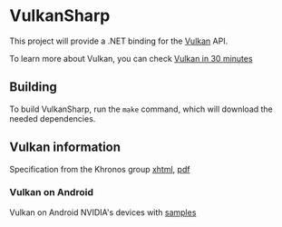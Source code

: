 # VulkanSharp

This project will provide a .NET binding for the
[Vulkan](https://www.khronos.org/vulkan/) API.

To learn more about Vulkan, you can check [Vulkan in 30
minutes](https://renderdoc.org/vulkan-in-30-minutes.html)

## Building

To build VulkanSharp, run the `make` command, which will download
the needed dependencies.

## Vulkan information

Specification from the Khronos group
[xhtml](https://www.khronos.org/registry/vulkan/specs/1.0/xhtml/vkspec.html),
[pdf](https://www.khronos.org/registry/vulkan/specs/1.0/pdf/vkspec.pdf)

### Vulkan on Android

Vulkan on Android NVIDIA's devices with
[samples](https://developer.nvidia.com/vulkan-android)
